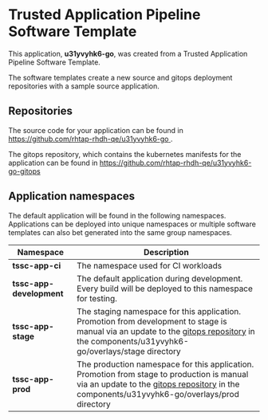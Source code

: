 # Trusted Application Pipeline Software Template

This application, **u31yvyhk6-go**, was created from a Trusted Application Pipeline Software Template.

The software templates create a new source and gitops deployment repositories with a sample source application. 

## Repositories

The source code for your application can be found in [https://github.com/rhtap-rhdh-qe/u31yvyhk6-go ](https://github.com/rhtap-rhdh-qe/u31yvyhk6-go ).
 
The gitops repository, which contains the kubernetes manifests for the application can be found in 
[https://github.com/rhtap-rhdh-qe/u31yvyhk6-go-gitops ](https://github.com/rhtap-rhdh-qe/u31yvyhk6-go-gitops ) 

## Application namespaces 

The default application will be found in the following namespaces. Applications can be deployed into unique namespaces or multiple software templates can also bet generated into the same group namespaces.  

|  Namespace   |  Description   |  
| -------- | -------- |
| **tssc-app-ci** | The namespace used for CI workloads |
| **tssc-app-development** | The default application during development. Every build will be deployed to this namespace for testing. |
| **tssc-app-stage** | The staging namespace for this application. Promotion from development to stage is manual via an update to the [gitops repository](https://github.com/rhtap-rhdh-qe/u31yvyhk6-go-gitops ) in the components/u31yvyhk6-go/overlays/stage directory |
| **tssc-app-prod** | The production namespace for this application. Promotion from stage to production is manual via an update to the [gitops repository](https://github.com/rhtap-rhdh-qe/u31yvyhk6-go-gitops ) in the components/u31yvyhk6-go/overlays/prod directory |